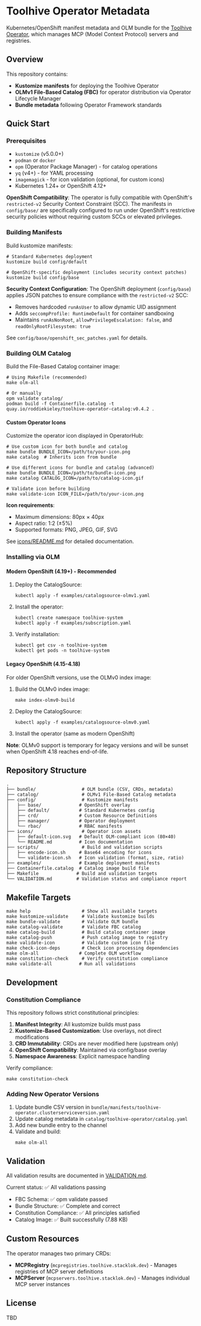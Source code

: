 # Toolhive Operator Metadata

Kubernetes/OpenShift manifest metadata and OLM bundle for the [Toolhive Operator](https://github.com/stacklok/toolhive), which manages MCP (Model Context Protocol) servers and registries.

## Overview

This repository contains:
- **Kustomize manifests** for deploying the Toolhive Operator
- **OLMv1 File-Based Catalog (FBC)** for operator distribution via Operator Lifecycle Manager
- **Bundle metadata** following Operator Framework standards

## Quick Start

### Prerequisites

- `kustomize` (v5.0.0+)
- `podman` or `docker`
- `opm` (Operator Package Manager) - for catalog operations
- `yq` (v4+) - for YAML processing
- `imagemagick` - for icon validation (optional, for custom icons)
- Kubernetes 1.24+ or OpenShift 4.12+

**OpenShift Compatibility**: The operator is fully compatible with OpenShift's `restricted-v2` Security Context Constraint (SCC). The manifests in `config/base/` are specifically configured to run under OpenShift's restrictive security policies without requiring custom SCCs or elevated privileges.

### Building Manifests

Build kustomize manifests:

```shell
# Standard Kubernetes deployment
kustomize build config/default

# OpenShift-specific deployment (includes security context patches)
kustomize build config/base
```

**Security Context Configuration**: The OpenShift deployment (`config/base`) applies JSON patches to ensure compliance with the `restricted-v2` SCC:
- Removes hardcoded `runAsUser` to allow dynamic UID assignment
- Adds `seccompProfile: RuntimeDefault` for container sandboxing
- Maintains `runAsNonRoot`, `allowPrivilegeEscalation: false`, and `readOnlyRootFilesystem: true`

See `config/base/openshift_sec_patches.yaml` for details.

### Building OLM Catalog

Build the File-Based Catalog container image:

```shell
# Using Makefile (recommended)
make olm-all

# Or manually
opm validate catalog/
podman build -f Containerfile.catalog -t quay.io/roddiekieley/toolhive-operator-catalog:v0.4.2 .
```

#### Custom Operator Icons

Customize the operator icon displayed in OperatorHub:

```shell
# Use custom icon for both bundle and catalog
make bundle BUNDLE_ICON=/path/to/your-icon.png
make catalog  # Inherits icon from bundle

# Use different icons for bundle and catalog (advanced)
make bundle BUNDLE_ICON=/path/to/bundle-icon.png
make catalog CATALOG_ICON=/path/to/catalog-icon.gif

# Validate icon before building
make validate-icon ICON_FILE=/path/to/your-icon.png
```

**Icon requirements**:
- Maximum dimensions: 80px × 40px
- Aspect ratio: 1:2 (±5%)
- Supported formats: PNG, JPEG, GIF, SVG

See [icons/README.md](icons/README.md) for detailed documentation.

### Installing via OLM

#### Modern OpenShift (4.19+) - Recommended

1. Deploy the CatalogSource:
   ```shell
   kubectl apply -f examples/catalogsource-olmv1.yaml
   ```

2. Install the operator:
   ```shell
   kubectl create namespace toolhive-system
   kubectl apply -f examples/subscription.yaml
   ```

3. Verify installation:
   ```shell
   kubectl get csv -n toolhive-system
   kubectl get pods -n toolhive-system
   ```

#### Legacy OpenShift (4.15-4.18)

For older OpenShift versions, use the OLMv0 index image:

1. Build the OLMv0 index image:
   ```shell
   make index-olmv0-build
   ```

2. Deploy the CatalogSource:
   ```shell
   kubectl apply -f examples/catalogsource-olmv0.yaml
   ```

3. Install the operator (same as modern OpenShift)

**Note**: OLMv0 support is temporary for legacy versions and will be sunset when OpenShift 4.18 reaches end-of-life.

## Repository Structure

```
.
├── bundle/                 # OLM bundle (CSV, CRDs, metadata)
├── catalog/                # OLMv1 File-Based Catalog metadata
├── config/                 # Kustomize manifests
│   ├── base/              # OpenShift overlay
│   ├── default/           # Standard Kubernetes config
│   ├── crd/               # Custom Resource Definitions
│   ├── manager/           # Operator deployment
│   └── rbac/              # RBAC manifests
├── icons/                  # Operator icon assets
│   ├── default-icon.svg   # Default OLM-compliant icon (80×40)
│   └── README.md          # Icon documentation
├── scripts/                # Build and validation scripts
│   ├── encode-icon.sh     # Base64 encoding for icons
│   └── validate-icon.sh   # Icon validation (format, size, ratio)
├── examples/              # Example deployment manifests
├── Containerfile.catalog  # Catalog image build file
├── Makefile              # Build and validation targets
└── VALIDATION.md         # Validation status and compliance report
```

## Makefile Targets

```shell
make help                   # Show all available targets
make kustomize-validate     # Validate kustomize builds
make bundle-validate        # Validate OLM bundle
make catalog-validate       # Validate FBC catalog
make catalog-build          # Build catalog container image
make catalog-push           # Push catalog image to registry
make validate-icon          # Validate custom icon file
make check-icon-deps        # Check icon processing dependencies
make olm-all               # Complete OLM workflow
make constitution-check     # Verify constitution compliance
make validate-all          # Run all validations
```

## Development

### Constitution Compliance

This repository follows strict constitutional principles:

1. **Manifest Integrity**: All kustomize builds must pass
2. **Kustomize-Based Customization**: Use overlays, not direct modifications
3. **CRD Immutability**: CRDs are never modified here (upstream only)
4. **OpenShift Compatibility**: Maintained via config/base overlay
5. **Namespace Awareness**: Explicit namespace handling

Verify compliance:
```shell
make constitution-check
```

### Adding New Operator Versions

1. Update bundle CSV version in `bundle/manifests/toolhive-operator.clusterserviceversion.yaml`
2. Update catalog metadata in `catalog/toolhive-operator/catalog.yaml`
3. Add new bundle entry to the channel
4. Validate and build:
   ```shell
   make olm-all
   ```

## Validation

All validation results are documented in [VALIDATION.md](VALIDATION.md).

Current status: ✅ All validations passing

- FBC Schema: ✅ opm validate passed
- Bundle Structure: ✅ Complete and correct
- Constitution Compliance: ✅ All principles satisfied
- Catalog Image: ✅ Built successfully (7.88 KB)

## Custom Resources

The operator manages two primary CRDs:

- **MCPRegistry** (`mcpregistries.toolhive.stacklok.dev`) - Manages registries of MCP server definitions
- **MCPServer** (`mcpservers.toolhive.stacklok.dev`) - Manages individual MCP server instances

## License

TBD

